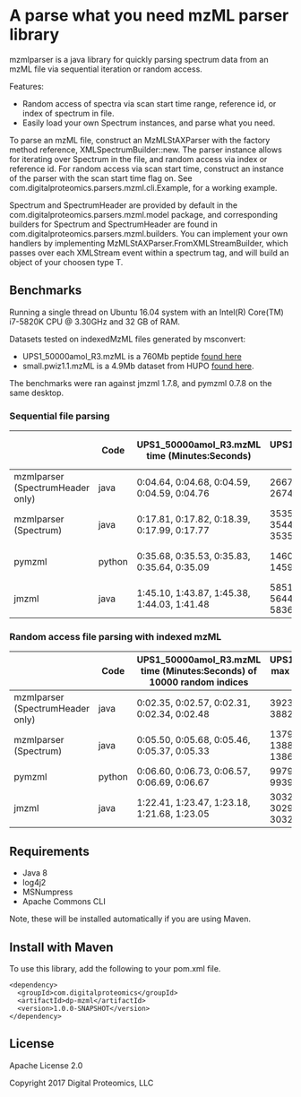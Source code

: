 # A parse what you need mzML parser library

 mzmlparser is a java library for quickly parsing spectrum data from an mzML file via
  sequential iteration or random access. 
  
  Features:
  
  - Random access of spectra via scan start time range, reference id, or index of spectrum in file.
  - Easily load your own Spectrum instances, and parse what you need.
  
  To parse an mzML file, construct an MzMLStAXParser<Spectrum> with the factory method reference, 
  XMLSpectrumBuilder::new. The parser instance allows for iterating over Spectrum in the file, and
  random access via index or reference id. For random access via scan start time, construct an 
  instance of the parser with the scan start time flag on. See com.digitalproteomics.parsers.mzml.cli.Example, 
  for a working example.
  
  Spectrum and SpectrumHeader are provided by default in the com.digitalproteomics.parsers.mzml.model
  package, and corresponding builders for Spectrum and SpectrumHeader are found in com.digitalproteomics.parsers.mzml.builders.
  You can implement your own handlers by implementing MzMLStAXParser.FromXMLStreamBuilder<T>, which
  passes over each XMLStream event within a spectrum tag, and will build an object of your choosen type T.

## Benchmarks

Running a single thread on Ubuntu 16.04 system with an Intel(R) Core(TM) i7-5820K CPU @ 3.30GHz and 
32 GB of RAM.  

Datasets tested on indexedMzML files generated by msconvert:

 * UPS1_50000amol_R3.mzML  is a 760Mb peptide [found here](http://proteowizard.sourceforge.net/example_data/small.pwiz.1.1.mzML)
 * small.pwiz1.1.mzML is a 4.9Mb dataset from HUPO [found here]().
 
The benchmarks were ran against jmzml 1.7.8, and pymzml 0.7.8 on the same desktop.

### Sequential file parsing

|  | Code | UPS1_50000amol_R3.mzML time (Minutes:Seconds) | UPS1_50000amol_R3.mzML max memory (Kb) | small.pwiz.1.1.mzML time (Minutes:Seconds) |
| --- | --- | --- | --- | --- |
| mzmlparser (SpectrumHeader only) | java |  0:04.64, 0:04.68, 0:04.59, 0:04.59, 0:04.76 | 266784, 249424, 239664, 267432, 254616 | 0:00.47, 0:00.44, 0:00.44, 0:00.54, 0:00.52 |
| mzmlparser (Spectrum) | java | 0:17.81, 0:17.82, 0:18.39, 0:17.99, 0:17.77 | 3535408, 3553576, 3544656, 3533604, 3535884 | 0:00.57, 0:00.51, 0:00.58, 0:00.59, 0:00.55 |
| pymzml | python |	0:35.68, 0:35.53, 0:35.83, 0:35.64, 0:35.09	| 146060, 146612, 146192, 145952, 145916 | 0:01.15, 0:01.05, 0:00.88, 0:01.04, 0:01.04 | 
| jmzml | java | 1:45.10, 1:43.87, 1:45.38, 1:44.03, 1:41.48 | 5851512, 6095684, 5644776, 5635264, 5836852 | 0:01.44, 0:01.39, 0:01.48, 0:01.63, 0:01.54 |

### Random access file parsing with indexed mzML

| | Code | UPS1_50000amol_R3.mzML time (Minutes:Seconds) of 10000 random indices | UPS1_50000amol_R3.mzML max memory (Kb) of 10000 random indices | UPS1_50000amol_R3.mzML time (Minutes:Seconds) of 5000 random indices |
| --- | --- | --- | --- | --- |
| mzmlparser (SpectrumHeader only) | java | 0:02.35, 0:02.57, 0:02.31, 0:02.34, 0:02.48 | 392392, 385660, 383504, 388208, 386984 | 0:01.66, 0:01.57, 0:01.51, 0:01.58, 0:01.57 |
| mzmlparser (Spectrum) | java | 0:05.50, 0:05.68, 0:05.46, 0:05.37, 0:05.33 | 1379292, 1381508, 1388480, 1389672, 1386696 | 0:03.20, 0:03.02, 0:03.16, 0:03.09, 0:03.19 |
| pymzml | python | 0:06.60, 0:06.73, 0:06.57, 0:06.69, 0:06.67 | 99792, 99480, 99416, 99392, 99740 | 0:04.01, 0:03.90, 0:03.82, 0:03.96, 0:03.93 | 
| jmzml | java | 1:22.41, 1:23.47, 1:23.18, 1:21.68, 1:23.05 | 3032636, 3029300, 3029692, 3028772, 3032184 | 1:18.57, 1:19.36, 1:16.57, 1:18.97, 1:23.21 | 

## Requirements

* Java 8
* log4j2 
* MSNumpress
* Apache Commons CLI

Note, these will be installed automatically if you are using Maven.  

## Install with Maven

To use this library, add the following to your pom.xml file. 

```
<dependency>
  <groupId>com.digitalproteomics</groupId>
  <artifactId>dp-mzml</artifactId>
  <version>1.0.0-SNAPSHOT</version>
</dependency>
```

## License
 Apache License 2.0 
 

Copyright 2017 Digital Proteomics, LLC



